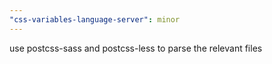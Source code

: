 ```yaml
---
"css-variables-language-server": minor
---
```


use postcss-sass and postcss-less to parse the relevant files
